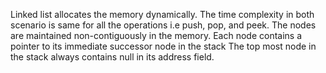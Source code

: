 Linked list allocates the memory dynamically.
The time complexity in both scenario is same for all the operations i.e push, pop, and peek.
The nodes are maintained non-contiguously in the memory.
Each node contains a pointer to its immediate successor node in the stack
The top most node in the stack always contains null in its address field.
